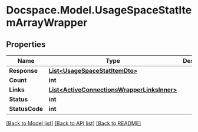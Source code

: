 # Docspace.Model.UsageSpaceStatItemArrayWrapper

## Properties

Name | Type | Description | Notes
------------ | ------------- | ------------- | -------------
**Response** | [**List&lt;UsageSpaceStatItemDto&gt;**](UsageSpaceStatItemDto.md) |  | [optional] 
**Count** | **int** |  | [optional] 
**Links** | [**List&lt;ActiveConnectionsWrapperLinksInner&gt;**](ActiveConnectionsWrapperLinksInner.md) |  | [optional] 
**Status** | **int** |  | [optional] 
**StatusCode** | **int** |  | [optional] 

[[Back to Model list]](../README.md#documentation-for-models) [[Back to API list]](../README.md#documentation-for-api-endpoints) [[Back to README]](../README.md)

